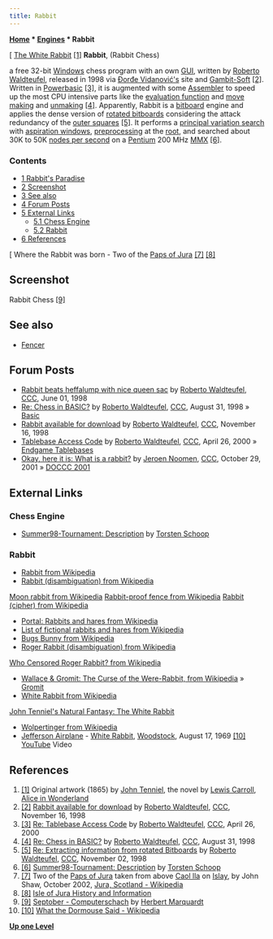 ```yaml
---
title: Rabbit
---
```

**[Home](Home "Home") \* [Engines](Engines "Engines") \* Rabbit**



[ [The White Rabbit](https://en.wikipedia.org/wiki/White_Rabbit) <a id="cite-note-1" href="#cite-ref-1">[1]</a>
**Rabbit**, (Rabbit Chess)  

a free 32-bit [Windows](Windows "Windows") chess program with an own [GUI](GUI "GUI"), written by [Roberto Waldteufel](Roberto_Waldteufel "Roberto Waldteufel"), released in 1998 via [Đorđe Vidanović's](%C4%90or%C4%91e_Vidanovi%C4%87 "Đorđe Vidanović") site and [Gambit-Soft](index.php?title=Gambit-Soft&action=edit&redlink=1 "Gambit-Soft (page does not exist)") <a id="cite-note-2" href="#cite-ref-2">[2]</a>. Written in [Powerbasic](Basic "Basic") <a id="cite-note-3" href="#cite-ref-3">[3]</a>, it is augmented with some [Assembler](Assembly "Assembly") to speed up the most CPU intensive parts like the [evaluation function](Evaluation_Function "Evaluation Function") and [move making](Make_Move "Make Move") and [unmaking](Unmake_Move "Unmake Move") <a id="cite-note-4" href="#cite-ref-4">[4]</a>. Apparently, Rabbit is a [bitboard](Bitboards "Bitboards") engine and applies the dense version of [rotated bitboards](Rotated_Bitboards "Rotated Bitboards") considering the attack redundancy of the [outer squares](First_Rank_Attacks#TheOuterSquares "First Rank Attacks") <a id="cite-note-5" href="#cite-ref-5">[5]</a>. It performs a [principal variation search](Principal_Variation_Search "Principal Variation Search") with [aspiration windows](Aspiration_Windows "Aspiration Windows"), [preprocessing](Piece-Square_Tables#Preprocessing "Piece-Square Tables") at the [root](Root "Root"), and searched about 30K to 50K [nodes per second](Nodes_per_Second "Nodes per Second") on a [Pentium](X86 "X86") 200 MHz [MMX](MMX "MMX") <a id="cite-note-6" href="#cite-ref-6">[6]</a>. 



### Contents


* [1 Rabbit's Paradise](#rabbit.27s-paradise)
* [2 Screenshot](#screenshot)
* [3 See also](#see-also)
* [4 Forum Posts](#forum-posts)
* [5 External Links](#external-links)
	+ [5.1 Chess Engine](#chess-engine)
	+ [5.2 Rabbit](#rabbit)
* [6 References](#references)






[
Where the Rabbit was born - Two of the [Paps of Jura](https://en.wikipedia.org/wiki/Paps_of_Jura) <a id="cite-note-7" href="#cite-ref-7">[7]</a> <a id="cite-note-8" href="#cite-ref-8">[8]</a>



## Screenshot


 [](http://www.septober.de/chess/index.htm) 
Rabbit Chess <a id="cite-note-9" href="#cite-ref-9">[9]</a>



## See also


* [Fencer](Fencer "Fencer")


## Forum Posts


* [Rabbit beats heffalump with nice queen sac](https://www.stmintz.com/ccc/index.php?id=19733) by [Roberto Waldteufel](Roberto_Waldteufel "Roberto Waldteufel"), [CCC](CCC "CCC"), June 01, 1998
* [Re: Chess in BASIC?](https://www.stmintz.com/ccc/index.php?id=25740) by [Roberto Waldteufel](Roberto_Waldteufel "Roberto Waldteufel"), [CCC](CCC "CCC"), August 31, 1998 » [Basic](Basic "Basic")
* [Rabbit available for download](https://www.stmintz.com/ccc/index.php?id=33136) by [Roberto Waldteufel](Roberto_Waldteufel "Roberto Waldteufel"), [CCC](CCC "CCC"), November 16, 1998
* [Tablebase Access Code](https://www.stmintz.com/ccc/index.php?id=107902) by [Roberto Waldteufel](Roberto_Waldteufel "Roberto Waldteufel"), [CCC](CCC "CCC"), April 26, 2000 » [Endgame Tablebases](Endgame_Tablebases "Endgame Tablebases")
* [Okay, here it is: What is a rabbit?](https://www.stmintz.com/ccc/index.php?id=194769) by [Jeroen Noomen](Jeroen_Noomen "Jeroen Noomen"), [CCC](CCC "CCC"), October 29, 2001 » [DOCCC 2001](DOCCC_2001 "DOCCC 2001")


## External Links


### Chess Engine


* [Summer98-Tournament: Description](http://chess.fsv.de/Summer98/descript.htm#Roberto%20Waldteufel) by [Torsten Schoop](index.php?title=Torsten_Schoop&action=edit&redlink=1 "Torsten Schoop (page does not exist)")


### Rabbit


* [Rabbit from Wikipedia](https://en.wikipedia.org/wiki/Rabbit)
* [Rabbit (disambiguation) from Wikipedia](https://en.wikipedia.org/wiki/Rabbit_%28disambiguation%29)


 [Moon rabbit from Wikipedia](https://en.wikipedia.org/wiki/Moon_rabbit)
 [Rabbit-proof fence from Wikipedia](https://en.wikipedia.org/wiki/Rabbit-proof_fence)
 [Rabbit (cipher) from Wikipedia](https://en.wikipedia.org/wiki/Rabbit_%28cipher%29)
* [Portal: Rabbits and hares from Wikipedia](https://en.wikipedia.org/wiki/Portal:Rabbits_and_hares)
* [List of fictional rabbits and hares from Wikipedia](https://en.wikipedia.org/wiki/List_of_fictional_rabbits_and_hares)
* [Bugs Bunny from Wikipedia](https://en.wikipedia.org/wiki/Bugs_Bunny)
* [Roger Rabbit (disambiguation) from Wikipedia](https://en.wikipedia.org/wiki/Roger_Rabbit_%28disambiguation%29)


 [Who Censored Roger Rabbit? from Wikipedia](https://en.wikipedia.org/wiki/Who_Censored_Roger_Rabbit%3F)
* [Wallace & Gromit: The Curse of the Were-Rabbit, from Wikipedia](https://en.wikipedia.org/wiki/Wallace_%26_Gromit:_The_Curse_of_the_Were-Rabbit) » [Gromit](Gromit "Gromit")
* [White Rabbit from Wikipedia](https://en.wikipedia.org/wiki/White_Rabbit)


 [John Tenniel's Natural Fantasy: The White Rabbit](http://www.victorianweb.org/art/illustration/tenniel/carter.html)
* [Wolpertinger from Wikipedia](https://en.wikipedia.org/wiki/Wolpertinger)
* [Jefferson Airplane](https://en.wikipedia.org/wiki/Jefferson_Airplane) - [White Rabbit](https://en.wikipedia.org/wiki/White_Rabbit_%28song%29), [Woodstock](https://en.wikipedia.org/wiki/Woodstock), August 17, 1969 <a id="cite-note-10" href="#cite-ref-10">[10]</a> [YouTube](https://en.wikipedia.org/wiki/YouTube) Video


 
## References


1. <a id="cite-ref-1" href="#cite-note-1">[1]</a> Original artwork (1865) by [John Tenniel](Category:John_Tenniel "Category:John Tenniel"), the novel by [Lewis Carroll](Category:Lewis_Carroll "Category:Lewis Carroll"), [Alice in Wonderland](https://en.wikipedia.org/wiki/Alice%27s_Adventures_in_Wonderland)
2. <a id="cite-ref-2" href="#cite-note-2">[2]</a> [Rabbit available for download](https://www.stmintz.com/ccc/index.php?id=33136) by [Roberto Waldteufel](Roberto_Waldteufel "Roberto Waldteufel"), [CCC](CCC "CCC"), November 16, 1998
3. <a id="cite-ref-3" href="#cite-note-3">[3]</a> [Re: Tablebase Access Code](https://www.stmintz.com/ccc/index.php?id=108009) by [Roberto Waldteufel](Roberto_Waldteufel "Roberto Waldteufel"), [CCC](CCC "CCC"), April 26, 2000
4. <a id="cite-ref-4" href="#cite-note-4">[4]</a> [Re: Chess in BASIC?](https://www.stmintz.com/ccc/index.php?id=25740) by [Roberto Waldteufel](Roberto_Waldteufel "Roberto Waldteufel"), [CCC](CCC "CCC"), August 31, 1998
5. <a id="cite-ref-5" href="#cite-note-5">[5]</a> [Re: Extracting information from rotated Bitboards](https://www.stmintz.com/ccc/index.php?id=31456) by [Roberto Waldteufel](Roberto_Waldteufel "Roberto Waldteufel"), [CCC](CCC "CCC"), November 02, 1998
6. <a id="cite-ref-6" href="#cite-note-6">[6]</a> [Summer98-Tournament: Description](http://chess.fsv.de/Summer98/descript.htm#Roberto%20Waldteufel) by [Torsten Schoop](index.php?title=Torsten_Schoop&action=edit&redlink=1 "Torsten Schoop (page does not exist)")
7. <a id="cite-ref-7" href="#cite-note-7">[7]</a> Two of the [Paps of Jura](https://en.wikipedia.org/wiki/Paps_of_Jura) taken from above [Caol lla](https://en.wikipedia.org/wiki/Caol_Ila_distillery) on [Islay](https://en.wikipedia.org/wiki/Islay), by John Shaw, October 2002, [Jura, Scotland - Wikipedia](https://en.wikipedia.org/wiki/Jura,_Scotland)
8. <a id="cite-ref-8" href="#cite-note-8">[8]</a> [Isle of Jura History and Information](http://www.scottishaccommodationindex.com/jurapics.htm)
9. <a id="cite-ref-9" href="#cite-note-9">[9]</a> [Septober - Computerschach](http://www.septober.de/chess/index.htm) by [Herbert Marquardt](index.php?title=Herbert_Marquardt&action=edit&redlink=1 "Herbert Marquardt (page does not exist)")
10. <a id="cite-ref-10" href="#cite-note-10">[10]</a> [What the Dormouse Said - Wikipedia](https://en.wikipedia.org/wiki/What_the_Dormouse_Said)

**[Up one Level](Engines "Engines")**







 
